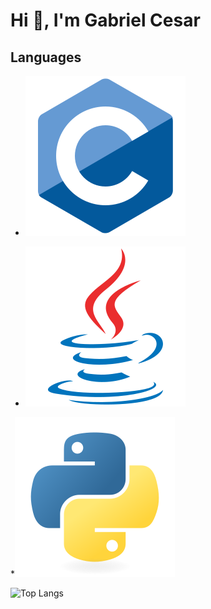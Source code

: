 # Hi 👋, I'm Gabriel Cesar

## Languages
* ![c](https://raw.githubusercontent.com/devicons/devicon/master/icons/c/c-original.svg)

* ![java](https://raw.githubusercontent.com/devicons/devicon/master/icons/java/java-original.svg) 

*![python](https://raw.githubusercontent.com/devicons/devicon/master/icons/python/python-original.svg)

![Top Langs](https://github-readme-stats-git-masterrstaa-rickstaa.vercel.app/api/top-langs/?username=gcxz7&layout=compact&bg_color=000&border_color=30A3DC&title_color=E94D5F&text_color=FFF)

